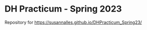 # DH Practicum - Spring 2023 

Repository for <https://susannalles.github.io/DHPracticum_Spring23/>
